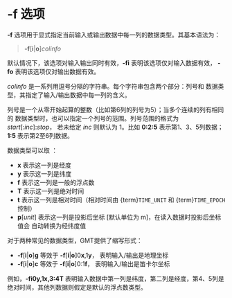 # -f 选项

**-f** 选项用于显式指定当前输入或输出数据中每一列的数据类型。其基本语法为：

> **-f**\[**i**|**o**\]*colinfo*

默认情况下，该选项对输入输出同时有效，**-fi** 表明该选项仅对输入数据有效，
**-fo** 表明该选项仅对输出数据有效。

*colinfo* 是一系列用逗号分隔的字符串。每个字符串包含两个部分：列号和
数据类型，其指定了输入/输出数据中每一列的含义。

列号是一个从零开始起算的整数（比如第6列的列号为5）；当多个连续的列有相同的
数据类型时，也可以指定一个列号的范围。列号范围的格式为 *start*\[:*inc*\]:*stop*，
若未给定 *inc* 则默认为 1。比如 **0:2:5** 表示第1、3、5列数据；**1:5**
表示第2至6列数据。

数据类型可以取 ：

- **x** 表示这一列是经度
- **y** 表示这一列是纬度
- **f** 表示这一列是一般的浮点数
- **T** 表示这一列是绝对时间
- **t** 表示这一列是相对时间（相对时间由 {term}`TIME_UNIT` 和 {term}`TIME_EPOCH` 控制）
- **p**[*unit*] 表示这一列是投影后坐标 [默认单位为 m]，在读入数据时投影后坐标值会
  自动转换为经纬度值

对于两种常见的数据类型，GMT提供了缩写形式：

- **-f**\[**i**|**o**\]**g** 等效于 **-f**\[**i**|**o**\]0**x**,1**y**，
  表明输入/输出是地理坐标
- **-f**\[**i**|**o**\]**c** 等效于 **-f**\[**i**|**o**\]0:1**f**，
  表明输入/输出是笛卡尔坐标

例如，**-fi0y,1x,3:4T** 表明输入数据中第一列是纬度，第二列是经度，第4、5列是
绝对时间，其他列数据则假定是默认的浮点数类型。
